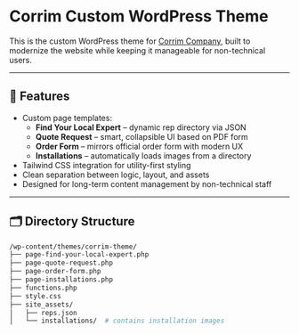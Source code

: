 # Corrim Custom WordPress Theme

This is the custom WordPress theme for [Corrim Company](https://corrim.com), built to modernize the website while keeping it manageable for non-technical users.

---

## 🚀 Features

- Custom page templates:
  - **Find Your Local Expert** – dynamic rep directory via JSON
  - **Quote Request** – smart, collapsible UI based on PDF form
  - **Order Form** – mirrors official order form with modern UX
  - **Installations** – automatically loads images from a directory
- Tailwind CSS integration for utility-first styling
- Clean separation between logic, layout, and assets
- Designed for long-term content management by non-technical staff

---

## 🗂 Directory Structure

```bash
/wp-content/themes/corrim-theme/
├── page-find-your-local-expert.php
├── page-quote-request.php
├── page-order-form.php
├── page-installations.php
├── functions.php
├── style.css
├── site_assets/
│   ├── reps.json
│   └── installations/  # contains installation images
